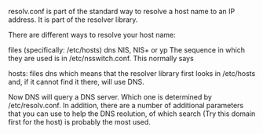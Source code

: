 resolv.conf is part of the standard way to resolve a host name to an IP address. It is part of the resolver library.

There are different ways to resolve your host name:

files (specifically: /etc/hosts)
dns
NIS, NIS+ or yp
The sequence in which they are used is in /etc/nsswitch.conf. This normally says

hosts:      files dns
which means that the resolver library first looks in /etc/hosts and, if it cannot find it there, will use DNS.

Now DNS will query a DNS server. Which one is determined by /etc/resolv.conf. In addition, there are a number of additional parameters that you can use to help the DNS reolution, of which search (Try this domain first for the host) is probably the most used.
